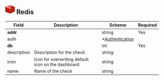 ## <img src='https://raw.githubusercontent.com/flanksource/flanksource-ui/main/src/icons/redis.svg' style='height: 32px'/> Redis



| Field | Description | Scheme | Required |
| ----- | ----------- | ------ | -------- |
| **addr** |  | string | Yes |
| auth |  | *[Authentication](#authentication) |  |
| **db** |  | int | Yes |
| description | Description for the check | string |  |
| icon | Icon for overwriting default icon on the dashboard | string |  |
| name | Name of the check | string |  |

